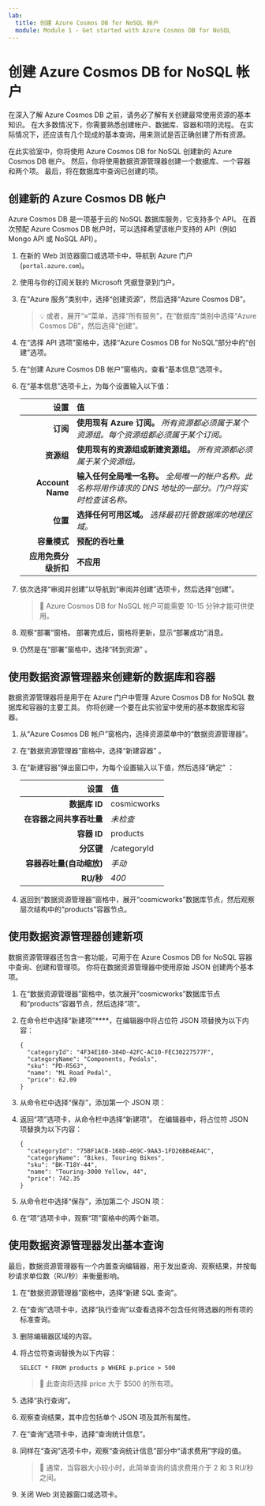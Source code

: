 ```yaml
---
lab:
  title: 创建 Azure Cosmos DB for NoSQL 帐户
  module: Module 1 - Get started with Azure Cosmos DB for NoSQL
---
```


# 创建 Azure Cosmos DB for NoSQL 帐户

在深入了解 Azure Cosmos DB 之前，请务必了解有关创建最常使用资源的基本知识。 在大多数情况下，你需要熟悉创建帐户、数据库、容器和项的流程。 在实际情况下，还应该有几个现成的基本查询，用来测试是否正确创建了所有资源。

在此实验室中，你将使用 Azure Cosmos DB for NoSQL 创建新的 Azure Cosmos DB 帐户。 然后，你将使用数据资源管理器创建一个数据库、一个容器和两个项。 最后，将在数据库中查询已创建的项。

## 创建新的 Azure Cosmos DB 帐户

Azure Cosmos DB 是一项基于云的 NoSQL 数据库服务，它支持多个 API。 在首次预配 Azure Cosmos DB 帐户时，可以选择希望该帐户支持的 API（例如 Mongo API 或 NoSQL API）。

1. 在新的 Web 浏览器窗口或选项卡中，导航到 Azure 门户 (``portal.azure.com``)。

1. 使用与你的订阅关联的 Microsoft 凭据登录到门户。

1. 在“Azure 服务”类别中，选择“创建资源”，然后选择“Azure Cosmos DB”。

    > &#128161; 或者，展开“&#8801;”菜单，选择“所有服务”，在“数据库”类别中选择“Azure Cosmos DB”，然后选择“创建”。

1. 在“选择 API 选项”窗格中，选择“Azure Cosmos DB for NoSQL”部分中的“创建”选项。

1. 在“创建 Azure Cosmos DB 帐户”窗格内，查看“基本信息”选项卡。

1. 在“基本信息”选项卡上，为每个设置输入以下值：

    | **设置** | 值 |
    | --: | :-- |
    | **订阅** | **使用现有 Azure 订阅。** *所有资源都必须属于某个资源组。每个资源组都必须属于某个订阅。* |
    | **资源组** | **使用现有的资源组或新建资源组。** *所有资源都必须属于某个资源组。* |
    | **Account Name** | **输入任何全局唯一名称。** *全局唯一的帐户名称。此名称将用作请求的 DNS 地址的一部分。门户将实时检查该名称。* |
    | **位置** | **选择任何可用区域。** *选择最初托管数据库的地理区域。* |
    | **容量模式** | **预配的吞吐量** |
    | **应用免费分级折扣** | **不应用** |

1. 依次选择“审阅并创建”以导航到“审阅并创建”选项卡，然后选择“创建”。

    > &#128221; Azure Cosmos DB for NoSQL 帐户可能需要 10-15 分钟才能可供使用。

1. 观察“部署”窗格。 部署完成后，窗格将更新，显示“部署成功”消息。

1. 仍然是在“部署”窗格中，选择“转到资源” 。

## 使用数据资源管理器来创建新的数据库和容器

数据资源管理器将是用于在 Azure 门户中管理 Azure Cosmos DB for NoSQL 数据库和容器的主要工具。 你将创建一个要在此实验室中使用的基本数据库和容器。

1. 从“Azure Cosmos DB 帐户”窗格内，选择资源菜单中的“数据资源管理器”。

1. 在“数据资源管理器”窗格中，选择“新建容器” 。

1. 在“新建容器”弹出窗口中，为每个设置输入以下值，然后选择“确定” ：

    | **设置** | **值** |
    | --: | :-- |
    | **数据库 ID** | cosmicworks |
    | **在容器之间共享吞吐量** | *未检查* |
    | **容器 ID** | products |
    | **分区键** | /categoryId |
    | **容器吞吐量(自动缩放)** | *手动* |
    | **RU/秒** | *400* |

1. 返回到“数据资源管理器”窗格中，展开“cosmicworks”数据库节点，然后观察层次结构中的“products”容器节点。

## 使用数据资源管理器创建新项

数据资源管理器还包含一套功能，可用于在 Azure Cosmos DB for NoSQL 容器中查询、创建和管理项。 你将在数据资源管理器中使用原始 JSON 创建两个基本项。

1. 在“数据资源管理器”窗格中，依次展开“cosmicworks”数据库节点和“products”容器节点，然后选择“项”。

1. 在命令栏中选择“新建项”****，在编辑器中将占位符 JSON 项替换为以下内容：

    ```
    {
      "categoryId": "4F34E180-384D-42FC-AC10-FEC30227577F",
      "categoryName": "Components, Pedals",
      "sku": "PD-R563",
      "name": "ML Road Pedal",
      "price": 62.09
    }
    ```

1. 从命令栏中选择“保存”，添加第一个 JSON 项：

1. 返回“项”选项卡，从命令栏中选择“新建项”。 在编辑器中，将占位符 JSON 项替换为以下内容：

    ```
    {
      "categoryId": "75BF1ACB-168D-469C-9AA3-1FD26BB4EA4C",
      "categoryName": "Bikes, Touring Bikes",
      "sku": "BK-T18Y-44",
      "name": "Touring-3000 Yellow, 44",
      "price": 742.35
    }
    ```

1. 从命令栏中选择“保存”，添加第二个 JSON 项：

1. 在“项”选项卡中，观察“项”窗格中的两个新项。

## 使用数据资源管理器发出基本查询

最后，数据资源管理器有一个内置查询编辑器，用于发出查询、观察结果，并按每秒请求单位数（RU/秒）来衡量影响。

1. 在“数据资源管理器”窗格中，选择“新建 SQL 查询”。

1. 在“查询”选项卡中，选择“执行查询”以查看选择不包含任何筛选器的所有项的标准查询。

1. 删除编辑器区域的内容。

1. 将占位符查询替换为以下内容：

    ```
    SELECT * FROM products p WHERE p.price > 500
    ```

    > &#128221; 此查询将选择 price 大于 $500 的所有项。

1. 选择“执行查询”。

1. 观察查询结果，其中应包括单个 JSON 项及其所有属性。

1. 在“查询”选项卡中，选择“查询统计信息”。

1. 同样在“查询”选项卡中，观察“查询统计信息”部分中“请求费用”字段的值。

    > &#128221; 通常，当容器大小较小时，此简单查询的请求费用介于 2 和 3 RU/秒之间。

1. 关闭 Web 浏览器窗口或选项卡。
